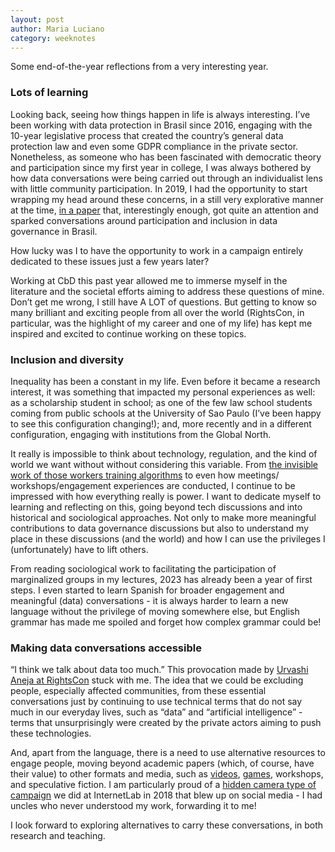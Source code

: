 ```yaml
---
layout: post
author: Maria Luciano
category: weeknotes
---
```


Some end-of-the-year reflections from a very interesting year.

### Lots of learning
Looking back, seeing how things happen in life is always interesting. I’ve been working with data protection in Brasil since 2016, engaging with the 10-year legislative process that created the country’s general data protection law and even some GDPR compliance in the private sector. Nonetheless, as someone who has been fascinated with democratic theory and participation since my first year in college, I was always bothered by how data conversations were being carried out through an individualist lens with little community participation. In 2019, I had the opportunity to start wrapping my head around these concerns, in a still very explorative manner at the time, [in a paper](https://brunobioni.com.br/wp-content/uploads/2019/09/Bioni-Luciano_O-PRINCI%CC%81PIO-DA-PRECAUC%CC%A7A%CC%83O-PARA-REGULAC%CC%A7A%CC%83O-DE-INTELIGE%CC%82NCIA-ARTIFICIAL-1.pdf) that, interestingly enough, got quite an attention and sparked conversations around participation and inclusion in data governance in Brasil.

How lucky was I to have the opportunity to work in a campaign entirely dedicated to these issues just a few years later?

Working at CbD this past year allowed me to immerse myself in the literature and the societal efforts aiming to address these questions of mine. Don’t get me wrong, I still have A LOT of questions. But getting to know so many brilliant and exciting people from all over the world (RightsCon, in particular, was the highlight of my career and one of my life) has kept me inspired and excited to continue working on these topics.

### Inclusion and diversity
Inequality has been a constant in my life. Even before it became a research interest, it was something that impacted my personal experiences as well: as a scholarship student in school; as one of the few law school students coming from public schools at the University of Sao Paulo (I’ve been happy to see this configuration changing!); and, more recently and in a different configuration, engaging with institutions from the Global North.

It really is impossible to think about technology, regulation, and the kind of world we want without without considering this variable. From [the invisible work of those workers training algorithms](https://www.estadao.com.br/link/cultura-digital/combate-ao-trabalho-precario-na-ia-deve-estar-na-regulacao-da-tecnologia-leia-entrevista/) to even how meetings/ workshops/engagement experiences are conducted, I continue to be impressed with how everything really is power. I want to dedicate myself to learning and reflecting on this, going beyond tech discussions and into historical and sociological approaches. Not only to make more meaningful contributions to data governance discussions but also to understand my place in these discussions (and the world) and how I can use the privileges I (unfortunately) have to lift others.

From reading sociological work to facilitating the participation of marginalized groups in my lectures, 2023 has already been a year of first steps. I even started to learn Spanish for broader engagement and meaningful (data) conversations - it is always harder to learn a new language without the privilege of moving somewhere else, but English grammar has made me spoiled and forget how complex grammar could be!

### Making data conversations accessible
“I think we talk about data too much.” This provocation made by [Urvashi Aneja at RightsCon](https://rightscon.summit.tc/t/rightscon-costa-rica-2023/events/reimagine-data-rights-now-protecting-individual-data-isnt-enough-when-the-harm-is-collective-s4qSxvRmsdMTKav8ea1Lwy) stuck with me. The idea that we could be excluding people, especially affected communities, from these essential conversations just by continuing to use technical terms that do not say much in our everyday lives, such as “data” and “artificial intelligence” - terms that unsurprisingly were created by the private actors aiming to push these technologies.

And, apart from the language, there is a need to use alternative resources to engage people, moving beyond academic papers (which, of course, have their value) to other formats and media, such as [videos](https://www.youtube.com/watch?v=5Y2f15qRgXo&embeds_referring_euri=https%3A%2F%2Fconnectedbydata.org%2F&feature=emb_title), [games](https://connectedbydata.org/projects/2023-governance-game), workshops, and speculative fiction. I am particularly proud of a [hidden camera type of campaign](https://www.youtube.com/watch?v=uHZs3ADb6RQ) we did at InternetLab in 2018 that blew up on social media - I had uncles who never understood my work, forwarding it to me!

I look forward to exploring alternatives to carry these conversations, in both research and teaching.